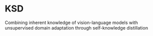 # KSD
Combining inherent knowledge of vision-language models with unsupervised domain adaptation through self-knowledge distillation
